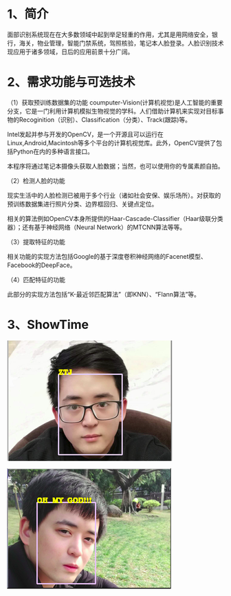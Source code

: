 # 1、简介

面部识别系统现在在大多数领域中起到举足轻重的作用，尤其是用网络安全，银行，海关，物业管理，智能门禁系统，驾照核验，笔记本人脸登录。人脸识别技术现应用于诸多领域，日后的应用前景十分广阔。

# 2、需求功能与可选技术

（1）获取预训练数据集的功能
coumputer-Vision(计算机视觉)是人工智能的重要分支，它是一门利用计算机模拟生物视觉的学科。人们借助计算机来实现对目标事物的Recoginition（识别）、Classification（分类）、Track(跟踪)等。

Intel发起并参与开发的OpenCV，是一个开源且可以运行在Linux,Android,Macintosh等多个平台的计算机视觉库。此外，OpenCV提供了包括Python在内的多种语言接口。

本程序将通过笔记本摄像头获取人脸数据；当然，也可以使用你的专属素颜自拍。

（2）检测人脸的功能

现实生活中的人脸检测已被用于多个行业（诸如社会安保、娱乐场所）。对获取的预训练数据集进行照片分类、边界框回归、关键点定位。

相关的算法例如OpenCV本身所提供的Haar-Cascade-Classifier（Haar级联分类器）；还有基于神经网络（Neural Network）的MTCNN算法等等。

（3）提取特征的功能

相关功能的实现方法包括Google的基于深度卷积神经网络的Facenet模型、Facebook的DeepFace。

（4）匹配特征的功能

此部分的实现方法包括“K-最近邻匹配算法”（即KNN）、“Flann算法”等。

# 3、ShowTime
![](./ShowTime/runTimeFigure01.png)

![](./ShowTime/runTimeFigure02.png)
